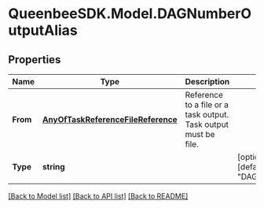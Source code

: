 
# QueenbeeSDK.Model.DAGNumberOutputAlias

## Properties

Name | Type | Description | Notes
------------ | ------------- | ------------- | -------------
**From** | [**AnyOfTaskReferenceFileReference**](AnyOfTaskReferenceFileReference.md) | Reference to a file or a task output. Task output must be file. | 
**Type** | **string** |  | [optional] [readonly] [default to "DAGNumberOutputAlias"]

[[Back to Model list]](../README.md#documentation-for-models)
[[Back to API list]](../README.md#documentation-for-api-endpoints)
[[Back to README]](../README.md)

